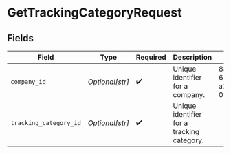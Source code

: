 # GetTrackingCategoryRequest


## Fields

| Field                                      | Type                                       | Required                                   | Description                                | Example                                    |
| ------------------------------------------ | ------------------------------------------ | ------------------------------------------ | ------------------------------------------ | ------------------------------------------ |
| `company_id`                               | *Optional[str]*                            | :heavy_check_mark:                         | Unique identifier for a company.           | 8a210b68-6988-11ed-a1eb-0242ac120002       |
| `tracking_category_id`                     | *Optional[str]*                            | :heavy_check_mark:                         | Unique identifier for a tracking category. |                                            |
